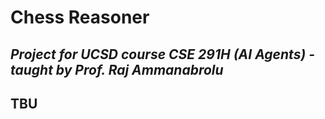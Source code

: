 # Chess Reasoner
*Project for UCSD course CSE 291H (AI Agents) - taught by Prof. Raj Ammanabrolu*
---
## TBU